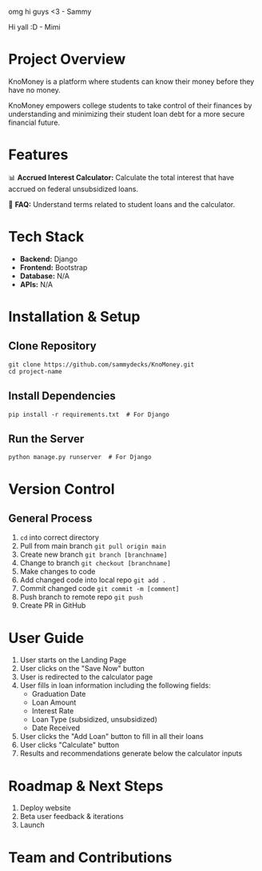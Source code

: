 omg hi guys <3 - Sammy

Hi yall :D - Mimi

# Project Overview
KnoMoney is a platform where students can know their money before they have no money. 

KnoMoney empowers college students to take control of their finances by understanding and minimizing their student loan debt for a more secure financial future.


# Features
📊 **Accrued Interest Calculator:** Calculate the total interest that have accrued on federal unsubsidized loans.

📰 **FAQ:** Understand terms related to student loans and the calculator. 


# Tech Stack
* **Backend:** Django
* **Frontend:** Bootstrap
* **Database:** N/A
* **APIs:** N/A


# Installation & Setup
## Clone Repository
```
git clone https://github.com/sammydecks/KnoMoney.git
cd project-name
```

## Install Dependencies
```
pip install -r requirements.txt  # For Django
```

## Run the Server
```
python manage.py runserver  # For Django
```

# Version Control
## General Process
1. `cd` into correct directory
2. Pull from main branch `git pull origin main`
3. Create new branch `git branch [branchname]`
4. Change to branch `git checkout [branchname]`
5. Make changes to code
6. Add changed code into local repo `git add .`
7. Commit changed code `git commit -m [comment]`
8. Push branch to remote repo `git push`
9. Create PR in GitHub 

# User Guide
1. User starts on the Landing Page
2. User clicks on the "Save Now" button 
3. User is redirected to the calculator page
4. User fills in loan information including the following fields:
    * Graduation Date
    * Loan Amount
    * Interest Rate
    * Loan Type (subsidized, unsubsidized)
    * Date Received
5. User clicks the "Add Loan" button to fill in all their loans
6. User clicks "Calculate" button
7. Results and recommendations generate below the calculator inputs

# Roadmap & Next Steps
1. Deploy website
2. Beta user feedback & iterations
3. Launch

# Team and Contributions